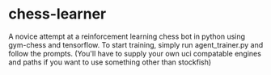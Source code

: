 # chess-learner
 A novice attempt at a reinforcement learning chess bot in python using gym-chess and tensorflow. To start training, simply run agent_trainer.py and follow the prompts. (You'll have to supply your own uci compatable engines and paths if you want to use something other than stockfish)
